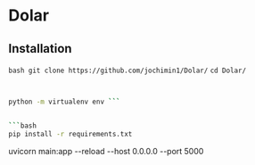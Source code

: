 # Dolar

## Installation

```bash git clone https://github.com/jochimin1/Dolar/```
```cd Dolar/```




```bash


python -m virtualenv env ```


```bash
pip install -r requirements.txt
```


uvicorn main:app --reload --host 0.0.0.0 --port 5000
